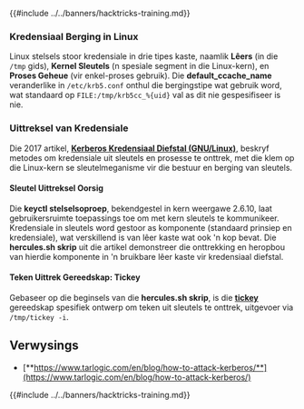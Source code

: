{{#include ../../banners/hacktricks-training.md}}

### Kredensiaal Berging in Linux

Linux stelsels stoor kredensiale in drie tipes kaste, naamlik **Lêers** (in die `/tmp` gids), **Kernel Sleutels** (n spesiale segment in die Linux-kern), en **Proses Geheue** (vir enkel-proses gebruik). Die **default_ccache_name** veranderlike in `/etc/krb5.conf` onthul die bergingstipe wat gebruik word, wat standaard op `FILE:/tmp/krb5cc_%{uid}` val as dit nie gespesifiseer is nie.

### Uittreksel van Kredensiale

Die 2017 artikel, [**Kerberos Kredensiaal Diefstal (GNU/Linux)**](https://www.delaat.net/rp/2016-2017/p97/report.pdf), beskryf metodes om kredensiale uit sleutels en prosesse te onttrek, met die klem op die Linux-kern se sleutelmeganisme vir die bestuur en berging van sleutels.

#### Sleutel Uittreksel Oorsig

Die **keyctl stelselsoproep**, bekendgestel in kern weergawe 2.6.10, laat gebruikersruimte toepassings toe om met kern sleutels te kommunikeer. Kredensiale in sleutels word gestoor as komponente (standaard prinsiep en kredensiale), wat verskillend is van lêer kaste wat ook 'n kop bevat. Die **hercules.sh skrip** uit die artikel demonstreer die onttrekking en heropbou van hierdie komponente in 'n bruikbare lêer kaste vir kredensiaal diefstal.

#### Teken Uittrek Gereedskap: Tickey

Gebaseer op die beginsels van die **hercules.sh skrip**, is die [**tickey**](https://github.com/TarlogicSecurity/tickey) gereedskap spesifiek ontwerp om teken uit sleutels te onttrek, uitgevoer via `/tmp/tickey -i`.

## Verwysings

- [**https://www.tarlogic.com/en/blog/how-to-attack-kerberos/**](https://www.tarlogic.com/en/blog/how-to-attack-kerberos/)

{{#include ../../banners/hacktricks-training.md}}
